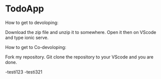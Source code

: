 # TodoApp

How to get to devoloping:

Download the zip file and unzip it to somewhere. Open it then on VScode and type ionic serve.

How to get to Co-devoloping:

Fork my repository. Git clone the repository to your VScode and you are done.

-testi123
-testi321

